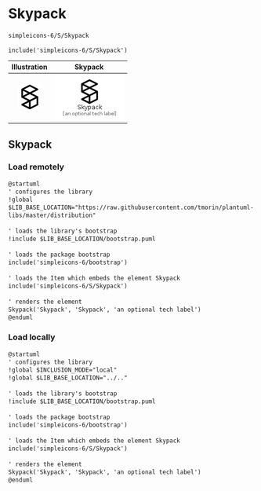 # Skypack


```text
simpleicons-6/S/Skypack
```

```text
include('simpleicons-6/S/Skypack')
```



| Illustration | Skypack |
| :---: | :---: |
| ![illustration for Illustration](../../simpleicons-6/S/Skypack.png) | ![illustration for Skypack](../../simpleicons-6/S/Skypack.Local.png) |




## Skypack

### Load remotely
```plantuml
@startuml
' configures the library
!global $LIB_BASE_LOCATION="https://raw.githubusercontent.com/tmorin/plantuml-libs/master/distribution"

' loads the library's bootstrap
!include $LIB_BASE_LOCATION/bootstrap.puml

' loads the package bootstrap
include('simpleicons-6/bootstrap')

' loads the Item which embeds the element Skypack
include('simpleicons-6/S/Skypack')

' renders the element
Skypack('Skypack', 'Skypack', 'an optional tech label')
@enduml
```

### Load locally
```plantuml
@startuml
' configures the library
!global $INCLUSION_MODE="local"
!global $LIB_BASE_LOCATION="../.."

' loads the library's bootstrap
!include $LIB_BASE_LOCATION/bootstrap.puml

' loads the package bootstrap
include('simpleicons-6/bootstrap')

' loads the Item which embeds the element Skypack
include('simpleicons-6/S/Skypack')

' renders the element
Skypack('Skypack', 'Skypack', 'an optional tech label')
@enduml
```

